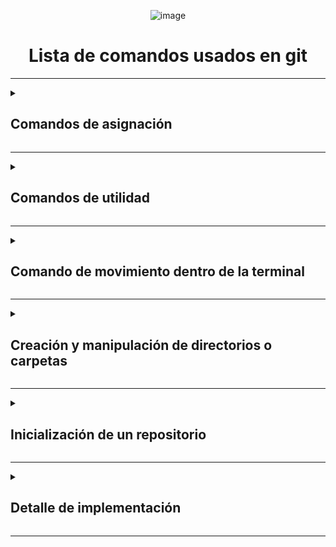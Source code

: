 <div align="center">
  
![image](https://github.com/Brayan-Hc11/GIT/assets/118775234/3d9e5d22-44d7-4327-b8c3-a254a7f39f19)
  
  # Lista de comandos usados en git  
</div>

***

<details>
  <summary>
   <h2>Comandos de asignación</h2>
  </summary>
  Este comando nos permite asignar un nombre de usuario al interior de la terminal de Git.

~~~
Usario@DESKTOP-LCDDO8M MINGW64 ~
$ Git config --global user.name "nombre de usuario"
~~~

***
Este comando nos permitirá asignar un correo electronico al interior de la terminal
~~~
Usario@DESKTOP-LCDDO8M MINGW64 ~
$ gir config --global user.email correoelectronico@gmial.com
~~~

***
Este otro comando nos permitirá asignar un IDE para trabajar en nuestros proyectos y repositorios
~~~
Usario@DESKTOP-LCDDO8M MINGW64 ~
$ git config --global core.editor "code --wait"
~~~
***

Este otro comando nos permitirá ver el archivo de configuración global en Vs code donde podremos visualizar la configuración
~~~
Usario@DESKTOP-LCDDO8M MINGW64 ~
$git config --global -e
~~~
***

 Este comando nos permitira cambiar la propiedad de scritura en distintos sistemas operativos, el comando nos permitira que la escritura sea compatible entre varios sistemas opertarivos.para estotendremos que usar una varible especifica para cada sistema operativo

 _Variables_

   - para Windows (true)
~~~
Usario@DESKTOP-LCDDO8M MINGW64 ~
$git config --global core.autocrlf true
~~~
 
   - para Linux/Mac (input)

~~~
Usario@DESKTOP-LCDDO8M MINGW64 ~
$git config --global core.autocrlf input
~~~
***

El siguiente comando nos permite abrir la barra de configuraciones disponibles en GIT
~~~
Usario@DESKTOP-LCDDO8M MINGW64 ~
$ git config -h
~~~
***

</details>

***
<details>
  <summary>
   <h2>Comandos de utilidad</h2>
  </summary>
Para limpiar la terminal despues de haberce llenado ocuparemos el comando de limpieza general
~~~
Usario@DESKTOP-LCDDO8M MINGW64 ~
$ clear
~~~
***

para saber la ubicación en la que nos encontramos usaremos un comando que nos permitirá saber el directorio en el que nos encontramos ubicados
~~~
Usario@DESKTOP-LCDDO8M MINGW64 ~
$ pwd
~~~
***

ahora que sabemos en que directorio nos encontramos, queremos ver el contendido de este dirextorio para eso usaremos el siguiente comando
~~~
Usario@DESKTOP-LCDDO8M MINGW64 ~
$ ls
~~~
***
</details>

***
<details>
  <summary>
   <h2>Comando de movimiento dentro de la terminal</h2>
  </summary>

Para poder movilizarnos entre las distintas estancias y carpetas que tenemos disponibles usaremos una serie de comando de movimiento:

_comando para poder movernos entre carpetas_

**especificaciónes:** Para este comando incicaremos el nombre de la carpeta a la que queremos ir.
~~~
Usario@DESKTOP-LCDDO8M MINGW64 ~
$ cd nombre/
~~~

_Ejemplo:_

~~~
Usario@DESKTOP-LCDDO8M MINGW64 ~
$cd Documents/
~~~

**Salida emergente de la terminal (en caso de estar en Windows)**
~~~
Usuario@DESKTOP-LDCDO8M MINGW64 ~/Documents
$ |
~~~
***

para salir de la carperta actual usaremos el comado de retroceso de navegación
~~~
$cd ..
~~~

_Nota:_ Importante tener en cuenta el espacio que se encuentra entre los puntos y el camndo.

**Salida emergente de la terminal (en caso de estar en Windows)**
~~~
Usuario@DESKTOP-LDCDO8M MINGW64 ~
$ |
~~~
***
</details>

***
<details>
  <summary>
    <h2>Creación y manipulación de directorios o carpetas</h2>
  </summary>


Para poder crear una carpeta nueva es necesario conocer la ubicación actual en la que nos escontramos con ayude del comando (pwd) podemos hacerlo, ya conociendo la ubicación en la que estamos usaremos el comando de (mkdir) seguido del nombre que queremos darle a nuestra nueva carpeta.

_Ejemplo:_
~~~
Usuario@DESKTOP-LDCDO8M MINGW64 ~/Downloads
$mkdir miweb
~~~
</details>

***
<details>
  <summary>
     <h2>Inicialización de un repositorio</h2>
  </summary>

inicializaremos un repositorio desde GIT, para esto estaremos ubicados en la ruta en donde queremos que se inicialice el repositorio

~~~
Usuario@DESKTOP-LDCDO8M MINGW64 ~/Downloads/miweb
$git init
~~~

**salida emergente de la terminal**
~~~
Usuario@DESKTOP-LDCDO8M MINGW64 -/Downloads/miweb
$git init
Initialized empty Git repository in C:/Users/Usuario/Dowloads/miweb/.git/

Usario@DESKTOP-LCDDO8M MINGW64 ~/Downloads/miweb (master)
$|
~~~
***

como nuestro repositorio tiene la extencion (/miweb/.git/) quiere decir que es un directorio oculto y que no lo podremos ver, a no ser de que ejecutemos el diguiente comando que nos permitira el contenido oculto que no podemos ver con los comando de (pwd) y (ls)

~~~
Usario@DESKTOP-LCDDO8M MINGW64 ~/Downloads/miweb (master)
$ls -a
~~~

**salida emergente de la terminal**
~~~
Usario@DESKTOP-LCDDO8M MINGW64 ~/Downloads/miweb (master)
$ls -a
. / ../ .git/
~~~
***
</details>

***
<details>
  <summary>
    <h2> Detalle de implementación </h2>
  </summary>

Ahora que nos encontramos en el repositorio nos moveremos al contenido del archivo de la siguiente forma, esto para lograr ver el detalle de implementación que git nos ofrece en la creación de repositorios.
~~~
Usario@DESKTOP-LCDDO8M MINGW64 ~/Downloads/miweb (master)
$cd .git/
~~~

como salida emergente tendremos el siguiente resultado:
~~~
Usario@DESKTOP-LCDDO8M MINGW64 ~/Downloads/miweb (GIT_DIR!)
$|
~~~

ahora queremos ver las herramientas que GIT nos ofrece para la creación de repositorios para esto usaremos el comando de (ls -a)

_Ejecución_
~~~
Usario@DESKTOP-LCDDO8M MINGW64 ~/Downloads/miweb (GIT_DIR!)
$ls -a
. / ../ HEAD config description hooks/ info/ objects/ refs/
~~~
</details>

***








































